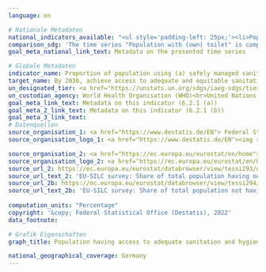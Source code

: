 ```yaml
---
language: en    

# Nationale Metadaten    
national_indicators_available: "<ul style='padding-left: 25px;'><li>Population with (own) bathtub or shower</li> <li> Population with (own) toilet</li></ul>"    
comparison_sdg: 'The time series "Population with (own) toilet" is compliant with the global metadata. The time series "Population with (own) bathtub or shower" provides additional information.'    
goal_meta_national_link_text: Metadata on the presented time series    

# Globale Metadaten    
indicator_name: Proportion of population using (a) safely managed sanitation services and (b) a hand-washing facility with soap and water    
target_name: By 2030, achieve access to adequate and equitable sanitation and hygiene for all and end open defecation, paying special attention to the needs of women and girls and those in vulnerable situations    
un_designated_tier: <a href="https://unstats.un.org/sdgs/iaeg-sdgs/tier-classification/" title="Click here for more information on the UN tier classification."  target="_blank">Tier II</a>    
un_custodian_agency: World Health Organisation (WHO)<br>United Nations International Children's Emergency Fund (UNICEF)    
goal_meta_link_text: Metadata on this indicator (6.2.1 (a))    
goal_meta_2_link_text: Metadata on this indicator (6.2.1 (b))    
goal_meta_3_link_text:         
# Datenquellen
source_organisation_1: <a href="https://www.destatis.de/EN"> Federal Statistical Office (Destatis) </a>
source_organisation_logo_1: <a href="https://www.destatis.de/EN"><img src="https://g205sdgs.github.io/sdg-indicators/public/OrgImgEn/destatis.png" alt="Logo destatis" style="height:60px; width:148px"/></a>

source_organisation_2: <a href="https://ec.europa.eu/eurostat/en/home"> Statistical office of the European Union (Eurostat) </a>
source_organisation_logo_2: <a href="https://ec.europa.eu/eurostat/en/home"><img src="https://g205sdgs.github.io/sdg-indicators/public/OrgImgEn/eurostat.png" alt="Logo eurostat" style="height:60px; width:148px"/></a>
source_url_2: https://ec.europa.eu/eurostat/databrowser/view/tessi293/default/table?lang=en
source_url_text_2: 'EU-SILC survey: Share of total population having neither a bath, nor a shower in their dwelling - Eurostat table [TESSI293]'
source_url_2b: https://ec.europa.eu/eurostat/databrowser/view/tessi294/default/table?lang=en
source_url_text_2b: 'EU-SILC survey: Share of total population not having indoor flushing toilet for the sole use of their household - Eurostat table [TESSI294]'
    
computation_units: "Percentage"    
copyright: '&copy; Federal Statistical Office (Destatis), 2022'    
data_footnote:     

# Grafik Eigenschaften    
graph_title: Population having access to adequate sanitation and hygiene    

national_geographical_coverage: Germany    
---
```


<span></span>
